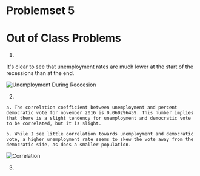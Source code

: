 # Problemset 5

# Out of Class Problems

1.

It's clear to see that unemployment rates are much lower at the start of the recessions than at the end.

![Unemployment During Reccesion](https://raw.githubusercontent.com/CSCI3395-F17/daily-code-mnewtonten/master/images/sparksql2_1.png?token=AVGCDQjRgr8zQkxH_NSvJ-N3NXrIFhiIks5Z5vxIwA%3D%3D)



2. 

    a. The correlation coefficient between unemployment and percent democratic vote for november 2016 is 0.060296459. This number implies that there is a slight tendency for unemployment and democratic vote to be correlated, but it is slight.

    b. While I see little correlation towards unemployment and democratic vote, a higher unemployment rate seems to skew the vote away from the democratic side, as does a smaller population.

![Correlation](https://raw.githubusercontent.com/CSCI3395-F17/daily-code-mnewtonten/master/images/sparksql2_2.png?token=AVGCDQABax2jF8wtOIewxuiy-SulXLfAks5Z5vxkwA%3D%3D)

3.
